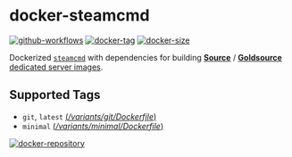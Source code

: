 # docker-steamcmd

[![github-workflows](https://img.shields.io/github/actions/workflow/status/startersclan/docker-steamcmd/ci-master-pr.yml?label=ci-master-pr&logo=github&style=flat-square)](https://github.com/startersclan/docker-steamcmd/actions/workflows/ci-master-pr.yml)
[![docker-tag](https://img.shields.io/docker/v/startersclan/steamcmd/latest?label=image%20tag&style=flat-square)](https://hub.docker.com/r/startersclan/steamcmd/tags)
[![docker-size](https://img.shields.io/docker/image-size/startersclan/steamcmd/latest?style=flat-square)](https://hub.docker.com/r/startersclan/steamcmd/tags)

Dockerized [`steamcmd`](https://developer.valvesoftware.com/wiki/SteamCMD) with dependencies for building [**Source**](https://developer.valvesoftware.com/wiki/Source) / [**Goldsource**](https://developer.valvesoftware.com/wiki/GoldSrc) [dedicated server images](https://github.com/startersclan/docker-sourceservers).

## Supported Tags

* `git`, `latest` [(*/variants/git/Dockerfile*)][dockerfile-git-src]
* `minimal` [(*/variants/minimal/Dockerfile*)][dockerfile-minimal-src]

[dockerfile-git-src]: https://github.com/startersclan/docker-steamcmd/blob/master/variants/git/Dockerfile
[dockerfile-minimal-src]: https://github.com/startersclan/docker-steamcmd/blob/master/variants/minimal/Dockerfile

[![docker-repository](https://img.shields.io/badge/docker%20hub-startersclan/steamcmd-blue.svg?logo=docker&logoColor=2596EC&color=1B2838&label=&labelColor=&style=popout-square)](https://hub.docker.com/r/startersclan/steamcmd)
